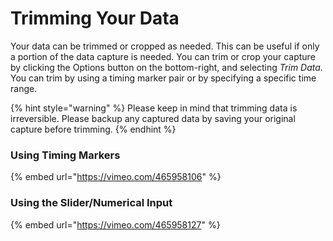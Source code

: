 # Trimming Your Data

Your data can be trimmed or cropped as needed. This can be useful if only a portion of the data capture is needed. You can trim or crop your capture by clicking the Options button on the bottom-right, and selecting _Trim Data_. You can trim by using a timing marker pair or by specifying a specific time range.

{% hint style="warning" %}
Please keep in mind that trimming data is irreversible. Please backup any captured data by saving your original capture before trimming.
{% endhint %}

### Using Timing Markers

{% embed url="https://vimeo.com/465958106" %}

### Using the Slider/Numerical Input

{% embed url="https://vimeo.com/465958127" %}







